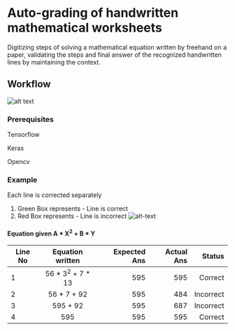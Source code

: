 # Auto-grading of handwritten mathematical worksheets

Digitizing steps of solving a mathematical equation written by freehand on a paper, validating the steps and final answer of the recognized handwritten lines by maintaining the context.

## Workflow

![alt text](https://drive.google.com/uc?id=1UoBwIxsNj4LRQTezyn1KOYrwO9L6gKhJ)

### Prerequisites

Tensorflow

Keras

Opencv


### Example
Each line is corrected separately 

1. Green Box represents - Line is correct
2. Red Box represents - Line is incorrect
![alt-text](https://drive.google.com/uc?id=1-I3WUjVu09SbItEY54xnBy1_00-09jwY)

#### Equation given A * X<sup>2</sup> + B * Y

| Line No       | Equation written     | Expected Ans  |   Actual Ans    |   Status       |
| ------------- |:--------------------:| -------------:| --------------: | --------------:|
| 1      | 56 * 3<sup>2</sup> + 7 * 13 | 595 | 595 | Correct |
| 2      | 56 * 7 + 92 | 595 | 484 | Incorrect |
| 3      | 595 + 92 | 595 | 687 | Incorrect |
| 4      | 595 | 595 | 595 | Correct |
